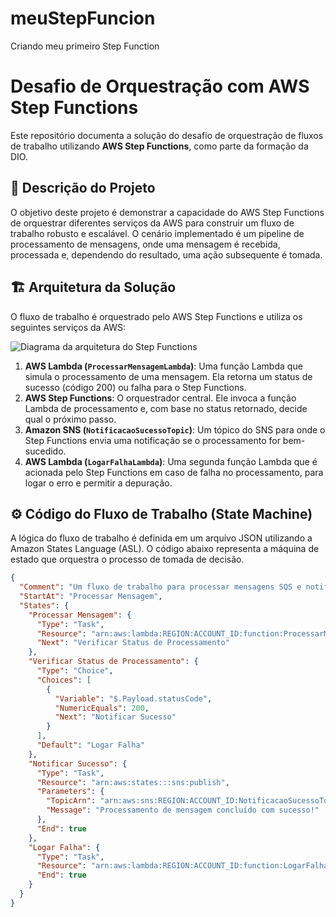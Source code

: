 # meuStepFuncion
Criando meu primeiro Step Function 
# Desafio de Orquestração com AWS Step Functions

Este repositório documenta a solução do desafio de orquestração de fluxos de trabalho utilizando **AWS Step Functions**, como parte da formação da DIO.

## 📄 Descrição do Projeto

O objetivo deste projeto é demonstrar a capacidade do AWS Step Functions de orquestrar diferentes serviços da AWS para construir um fluxo de trabalho robusto e escalável. O cenário implementado é um pipeline de processamento de mensagens, onde uma mensagem é recebida, processada e, dependendo do resultado, uma ação subsequente é tomada.

## 🏗️ Arquitetura da Solução

O fluxo de trabalho é orquestrado pelo AWS Step Functions e utiliza os seguintes serviços da AWS:

![Diagrama da arquitetura do Step Functions](images/diagrama.png)

1.  **AWS Lambda (`ProcessarMensagemLambda`)**: Uma função Lambda que simula o processamento de uma mensagem. Ela retorna um status de sucesso (código 200) ou falha para o Step Functions.
2.  **AWS Step Functions**: O orquestrador central. Ele invoca a função Lambda de processamento e, com base no status retornado, decide qual o próximo passo.
3.  **Amazon SNS (`NotificacaoSucessoTopic`)**: Um tópico do SNS para onde o Step Functions envia uma notificação se o processamento for bem-sucedido.
4.  **AWS Lambda (`LogarFalhaLambda`)**: Uma segunda função Lambda que é acionada pelo Step Functions em caso de falha no processamento, para logar o erro e permitir a depuração.

## ⚙️ Código do Fluxo de Trabalho (State Machine)

A lógica do fluxo de trabalho é definida em um arquivo JSON utilizando a Amazon States Language (ASL). O código abaixo representa a máquina de estado que orquestra o processo de tomada de decisão.

```json
{
  "Comment": "Um fluxo de trabalho para processar mensagens SQS e notificar sobre o sucesso ou falha.",
  "StartAt": "Processar Mensagem",
  "States": {
    "Processar Mensagem": {
      "Type": "Task",
      "Resource": "arn:aws:lambda:REGION:ACCOUNT_ID:function:ProcessarMensagemLambda",
      "Next": "Verificar Status de Processamento"
    },
    "Verificar Status de Processamento": {
      "Type": "Choice",
      "Choices": [
        {
          "Variable": "$.Payload.statusCode",
          "NumericEquals": 200,
          "Next": "Notificar Sucesso"
        }
      ],
      "Default": "Logar Falha"
    },
    "Notificar Sucesso": {
      "Type": "Task",
      "Resource": "arn:aws:states:::sns:publish",
      "Parameters": {
        "TopicArn": "arn:aws:sns:REGION:ACCOUNT_ID:NotificacaoSucessoTopic",
        "Message": "Processamento de mensagem concluído com sucesso!"
      },
      "End": true
    },
    "Logar Falha": {
      "Type": "Task",
      "Resource": "arn:aws:lambda:REGION:ACCOUNT_ID:function:LogarFalhaLambda",
      "End": true
    }
  }
}
